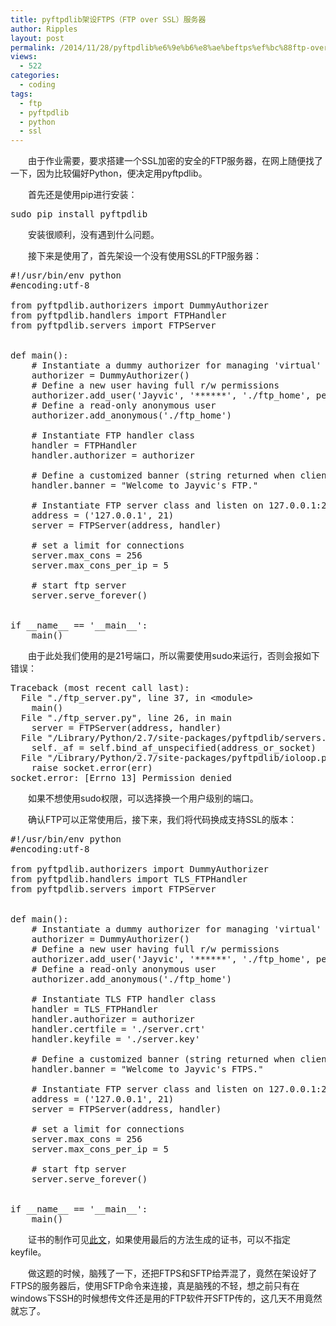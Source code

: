 ```yaml
---
title: pyftpdlib架设FTPS（FTP over SSL）服务器
author: Ripples
layout: post
permalink: /2014/11/28/pyftpdlib%e6%9e%b6%e8%ae%beftps%ef%bc%88ftp-over-ssl%ef%bc%89%e6%9c%8d%e5%8a%a1%e5%99%a8/
views:
  - 522
categories:
  - coding
tags:
  - ftp
  - pyftpdlib
  - python
  - ssl
---
```

<p style="text-indent: 2em;">
  由于作业需要，要求搭建一个SSL加密的安全的FTP服务器，在网上随便找了一下，因为比较偏好Python，便决定用pyftpdlib。
</p>

<p style="text-indent: 2em;">
  首先还是使用pip进行安装：
</p>

<pre class="brush:python;toolbar:false">sudo&nbsp;pip&nbsp;install&nbsp;pyftpdlib</pre>

<!--more-->

<p style="text-indent: 2em;">
  安装很顺利，没有遇到什么问题。
</p>

<p style="text-indent: 2em;">
  接下来是使用了，首先架设一个没有使用SSL的FTP服务器：
</p>

<pre class="brush:python;toolbar:false">#!/usr/bin/env&nbsp;python
#encoding:utf-8

from&nbsp;pyftpdlib.authorizers&nbsp;import&nbsp;DummyAuthorizer
from&nbsp;pyftpdlib.handlers&nbsp;import&nbsp;FTPHandler
from&nbsp;pyftpdlib.servers&nbsp;import&nbsp;FTPServer


def&nbsp;main():
&nbsp;&nbsp;&nbsp;&nbsp;#&nbsp;Instantiate&nbsp;a&nbsp;dummy&nbsp;authorizer&nbsp;for&nbsp;managing&nbsp;&#39;virtual&#39;&nbsp;users
&nbsp;&nbsp;&nbsp;&nbsp;authorizer&nbsp;=&nbsp;DummyAuthorizer()
&nbsp;&nbsp;&nbsp;&nbsp;#&nbsp;Define&nbsp;a&nbsp;new&nbsp;user&nbsp;having&nbsp;full&nbsp;r/w&nbsp;permissions
&nbsp;&nbsp;&nbsp;&nbsp;authorizer.add_user(&#39;Jayvic&#39;,&nbsp;&#39;******&#39;,&nbsp;&#39;./ftp_home&#39;,&nbsp;perm=&#39;elradfmwM&#39;)
&nbsp;&nbsp;&nbsp;&nbsp;#&nbsp;Define&nbsp;a&nbsp;read-only&nbsp;anonymous&nbsp;user
&nbsp;&nbsp;&nbsp;&nbsp;authorizer.add_anonymous(&#39;./ftp_home&#39;)

&nbsp;&nbsp;&nbsp;&nbsp;#&nbsp;Instantiate&nbsp;FTP&nbsp;handler&nbsp;class
&nbsp;&nbsp;&nbsp;&nbsp;handler&nbsp;=&nbsp;FTPHandler
&nbsp;&nbsp;&nbsp;&nbsp;handler.authorizer&nbsp;=&nbsp;authorizer

&nbsp;&nbsp;&nbsp;&nbsp;#&nbsp;Define&nbsp;a&nbsp;customized&nbsp;banner&nbsp;(string&nbsp;returned&nbsp;when&nbsp;client&nbsp;connects)
&nbsp;&nbsp;&nbsp;&nbsp;handler.banner&nbsp;=&nbsp;"Welcome&nbsp;to&nbsp;Jayvic&#39;s&nbsp;FTP."

&nbsp;&nbsp;&nbsp;&nbsp;#&nbsp;Instantiate&nbsp;FTP&nbsp;server&nbsp;class&nbsp;and&nbsp;listen&nbsp;on&nbsp;127.0.0.1:21
&nbsp;&nbsp;&nbsp;&nbsp;address&nbsp;=&nbsp;(&#39;127.0.0.1&#39;,&nbsp;21)
&nbsp;&nbsp;&nbsp;&nbsp;server&nbsp;=&nbsp;FTPServer(address,&nbsp;handler)

&nbsp;&nbsp;&nbsp;&nbsp;#&nbsp;set&nbsp;a&nbsp;limit&nbsp;for&nbsp;connections
&nbsp;&nbsp;&nbsp;&nbsp;server.max_cons&nbsp;=&nbsp;256
&nbsp;&nbsp;&nbsp;&nbsp;server.max_cons_per_ip&nbsp;=&nbsp;5

&nbsp;&nbsp;&nbsp;&nbsp;#&nbsp;start&nbsp;ftp&nbsp;server
&nbsp;&nbsp;&nbsp;&nbsp;server.serve_forever()


if&nbsp;__name__&nbsp;==&nbsp;&#39;__main__&#39;:
&nbsp;&nbsp;&nbsp;&nbsp;main()</pre>

<p style="text-indent: 2em;">
  由于此处我们使用的是21号端口，所以需要使用sudo来运行，否则会报如下错误：
</p>

<pre class="brush:plain;toolbar:false">Traceback&nbsp;(most&nbsp;recent&nbsp;call&nbsp;last):
&nbsp;&nbsp;File&nbsp;"./ftp_server.py",&nbsp;line&nbsp;37,&nbsp;in&nbsp;&lt;module&gt;
&nbsp;&nbsp;&nbsp;&nbsp;main()
&nbsp;&nbsp;File&nbsp;"./ftp_server.py",&nbsp;line&nbsp;26,&nbsp;in&nbsp;main
&nbsp;&nbsp;&nbsp;&nbsp;server&nbsp;=&nbsp;FTPServer(address,&nbsp;handler)
&nbsp;&nbsp;File&nbsp;"/Library/Python/2.7/site-packages/pyftpdlib/servers.py",&nbsp;line&nbsp;145,&nbsp;in&nbsp;__init__
&nbsp;&nbsp;&nbsp;&nbsp;self._af&nbsp;=&nbsp;self.bind_af_unspecified(address_or_socket)
&nbsp;&nbsp;File&nbsp;"/Library/Python/2.7/site-packages/pyftpdlib/ioloop.py",&nbsp;line&nbsp;774,&nbsp;in&nbsp;bind_af_unspecified
&nbsp;&nbsp;&nbsp;&nbsp;raise&nbsp;socket.error(err)
socket.error:&nbsp;[Errno&nbsp;13]&nbsp;Permission&nbsp;denied</pre>

<p style="text-indent: 2em;">
  如果不想使用sudo权限，可以选择换一个用户级别的端口。
</p>

<p style="text-indent: 2em;">
  确认FTP可以正常使用后，接下来，我们将代码换成支持SSL的版本：
</p>

<pre class="brush:python;toolbar:false">#!/usr/bin/env&nbsp;python
#encoding:utf-8

from&nbsp;pyftpdlib.authorizers&nbsp;import&nbsp;DummyAuthorizer
from&nbsp;pyftpdlib.handlers&nbsp;import&nbsp;TLS_FTPHandler
from&nbsp;pyftpdlib.servers&nbsp;import&nbsp;FTPServer


def&nbsp;main():
&nbsp;&nbsp;&nbsp;&nbsp;#&nbsp;Instantiate&nbsp;a&nbsp;dummy&nbsp;authorizer&nbsp;for&nbsp;managing&nbsp;&#39;virtual&#39;&nbsp;users
&nbsp;&nbsp;&nbsp;&nbsp;authorizer&nbsp;=&nbsp;DummyAuthorizer()
&nbsp;&nbsp;&nbsp;&nbsp;#&nbsp;Define&nbsp;a&nbsp;new&nbsp;user&nbsp;having&nbsp;full&nbsp;r/w&nbsp;permissions
&nbsp;&nbsp;&nbsp;&nbsp;authorizer.add_user(&#39;Jayvic&#39;,&nbsp;&#39;******&#39;,&nbsp;&#39;./ftp_home&#39;,&nbsp;perm=&#39;elradfmwM&#39;)
&nbsp;&nbsp;&nbsp;&nbsp;#&nbsp;Define&nbsp;a&nbsp;read-only&nbsp;anonymous&nbsp;user
&nbsp;&nbsp;&nbsp;&nbsp;authorizer.add_anonymous(&#39;./ftp_home&#39;)

&nbsp;&nbsp;&nbsp;&nbsp;#&nbsp;Instantiate&nbsp;TLS&nbsp;FTP&nbsp;handler&nbsp;class
&nbsp;&nbsp;&nbsp;&nbsp;handler&nbsp;=&nbsp;TLS_FTPHandler
&nbsp;&nbsp;&nbsp;&nbsp;handler.authorizer&nbsp;=&nbsp;authorizer
&nbsp;&nbsp;&nbsp;&nbsp;handler.certfile&nbsp;=&nbsp;&#39;./server.crt&#39;
&nbsp;&nbsp;&nbsp;&nbsp;handler.keyfile&nbsp;=&nbsp;&#39;./server.key&#39;

&nbsp;&nbsp;&nbsp;&nbsp;#&nbsp;Define&nbsp;a&nbsp;customized&nbsp;banner&nbsp;(string&nbsp;returned&nbsp;when&nbsp;client&nbsp;connects)
&nbsp;&nbsp;&nbsp;&nbsp;handler.banner&nbsp;=&nbsp;"Welcome&nbsp;to&nbsp;Jayvic&#39;s&nbsp;FTPS."

&nbsp;&nbsp;&nbsp;&nbsp;#&nbsp;Instantiate&nbsp;FTP&nbsp;server&nbsp;class&nbsp;and&nbsp;listen&nbsp;on&nbsp;127.0.0.1:21
&nbsp;&nbsp;&nbsp;&nbsp;address&nbsp;=&nbsp;(&#39;127.0.0.1&#39;,&nbsp;21)
&nbsp;&nbsp;&nbsp;&nbsp;server&nbsp;=&nbsp;FTPServer(address,&nbsp;handler)

&nbsp;&nbsp;&nbsp;&nbsp;#&nbsp;set&nbsp;a&nbsp;limit&nbsp;for&nbsp;connections
&nbsp;&nbsp;&nbsp;&nbsp;server.max_cons&nbsp;=&nbsp;256
&nbsp;&nbsp;&nbsp;&nbsp;server.max_cons_per_ip&nbsp;=&nbsp;5

&nbsp;&nbsp;&nbsp;&nbsp;#&nbsp;start&nbsp;ftp&nbsp;server
&nbsp;&nbsp;&nbsp;&nbsp;server.serve_forever()


if&nbsp;__name__&nbsp;==&nbsp;&#39;__main__&#39;:
&nbsp;&nbsp;&nbsp;&nbsp;main()</pre>

<p style="text-indent: 2em;">
  证书的制作可见<a href="http://geekjayvic.sinaapp.com/?p=481" target="_blank">此文</a>，如果使用最后的方法生成的证书，可以不指定keyfile。
</p>

<p style="text-indent: 2em;">
  做这题的时候，脑残了一下，还把FTPS和SFTP给弄混了，竟然在架设好了FTPS的服务器后，使用SFTP命令来连接，真是脑残的不轻，想之前只有在windows下SSH的时候想传文件还是用的FTP软件开SFTP传的，这几天不用竟然就忘了。
</p>
